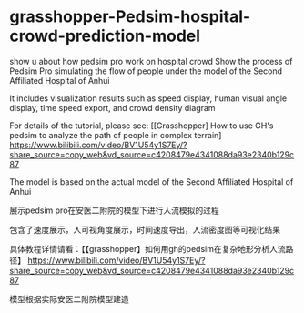 # grasshopper-Pedsim-hospital-crowd-prediction-model
show u about how pedsim pro work on hospital crowd
Show the process of Pedsim Pro simulating the flow of people under the model of the Second Affiliated Hospital of Anhui

It includes visualization results such as speed display, human visual angle display, time speed export, and crowd density diagram

For details of the tutorial, please see: [[Grasshopper] How to use GH's pedsim to analyze the path of people in complex terrain] https://www.bilibili.com/video/BV1U54y1S7Ey/?share_source=copy_web&vd_source=c4208479e4341088da93e2340b129c87

The model is based on the actual model of the Second Affiliated Hospital of Anhui

展示pedsim pro在安医二附院的模型下进行人流模拟的过程

包含了速度展示，人可视角度展示，时间速度导出，人流密度图等可视化结果

具体教程详情请看：【【grasshopper】如何用gh的pedsim在复杂地形分析人流路径】 https://www.bilibili.com/video/BV1U54y1S7Ey/?share_source=copy_web&vd_source=c4208479e4341088da93e2340b129c87

模型根据实际安医二附院模型建造
